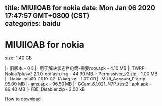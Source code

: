 
title: MIUllOAB for nokia
date: Mon Jan 06 2020 17:47:57 GMT+0800 (CST)    
categories: baidu
---

# MIUllOAB for nokia
size: 1.40 GB
 
 
|- 旧版本 - 0 B
|- 用于解决状态栏电筒-需要root.apk - 4.10 MB
|- TWRP-Nokia7plusv3.2.1.0-noflash.img - 44.90 MB
|- Permissiver_v2.zip - 1.00 MB
|- Nokia-miui10-2019-02-13.img.xz - 1.07 GB
|- MIUI_Account_Fix.zip - 95.00 MB
|- gms.apk - 96.50 MB
|- GCam_6.1.021_N7P_test2.1.apk.apk - 89.40 MB
|- FBE_Disabler.zip - 2.00 kB

[How to download](https://bpcam.bemobtrk.com/go/2ceec3aa-1ca2-46d6-b9ff-aaa5c184517c?jno=3876)